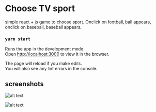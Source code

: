# Choose TV sport

simple react + js game to choose sport. Onclick on football, ball appears, onclick on baseball, baseball appears.

### `yarn start`

Runs the app in the development mode.<br />
Open [http://localhost:3000](http://localhost:3000) to view it in the browser.

The page will reload if you make edits.<br />
You will also see any lint errors in the console.


## screenshots
![alt text](https://github.com/Shimele/Book-store-design/blob/master/screenshot.jpg)

![alt text](https://github.com/Shimele/Book-store-design/blob/master/screenshot.jpg)